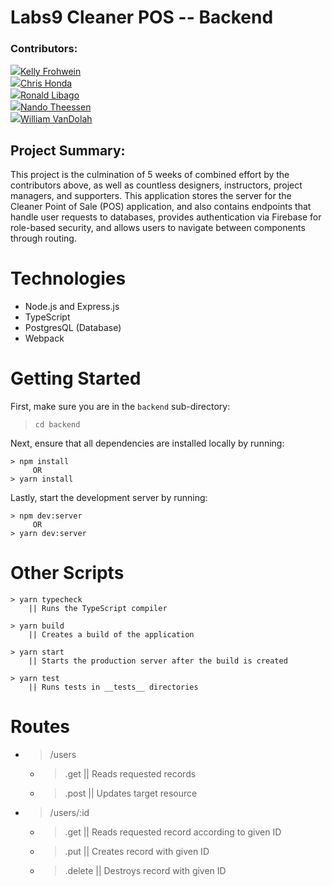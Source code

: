 # Labs9 Cleaner POS -- Backend

### Contributors:

![](/path/to/kelly.jpg)[Kelly Frohwein](https://github.com/kelfro)  
![](/path/to/chris.jpg)[Chris Honda](https://github.com/honda0306)  
![](/path/to/ronald.jpg)[Ronald Libago](https://github.com/Mister-Corn)  
![](/path/to/nando.jpg)[Nando Theessen](https://github.com/NandoTheessen)  
![](/path/to/william.jpg)[William VanDolah](https://github.com/wvandolah)  

## Project Summary:
This project is the culmination of 5 weeks of combined effort by the contributors above, as well as countless designers, instructors, project managers, and supporters. This application stores the server for the Cleaner Point of Sale (POS) application, and also contains endpoints that handle user requests to databases, provides authentication via Firebase for role-based security, and allows users to navigate between components through routing.

# Technologies
- Node.js and Express.js
- TypeScript
- PostgresQL (Database)
- Webpack

# Getting Started
First, make sure you are in the `backend` sub-directory:

> `cd backend`

Next, ensure that all dependencies are installed locally by running:

    > npm install
         OR
    > yarn install

Lastly, start the development server by running:
    
    > npm dev:server
         OR
    > yarn dev:server

# Other Scripts

    > yarn typecheck
        || Runs the TypeScript compiler

    > yarn build
        || Creates a build of the application

    > yarn start
        || Starts the production server after the build is created

    > yarn test
        || Runs tests in __tests__ directories


# Routes

* > /users
    * > .get || Reads requested records
    * > .post || Updates target resource

* > /users/:id
    * > .get || Reads requested record according to given ID
    * > .put || Creates record with given ID
    * > .delete || Destroys record with given ID
